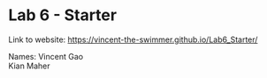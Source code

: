 # Lab 6 - Starter
Link to website: https://vincent-the-swimmer.github.io/Lab6_Starter/

Names:
Vincent Gao
<br>
Kian Maher
